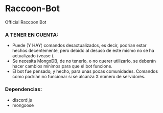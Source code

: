 # Raccoon-Bot
Official Raccoon Bot

### A TENER EN CUENTA:
* Puede (Y HAY) comandos desactualizados, es decir, podrían estar hechos decentemente, pero debido al desuso de este mismo no se ha actualizado (vease <raccoon>).
* Se necesita MongoDB, de no tenerlo, o no querer utilizarlo, se deberán hacer cambios mínimos para que el bot funcione.
* El bot fue pensado, y hecho, para unas pocas comunidades. Comandos como <stats> podrían no funcionar si se alcanza X número de servidores.
  
### Dependencias:
* discord.js
* mongoose

